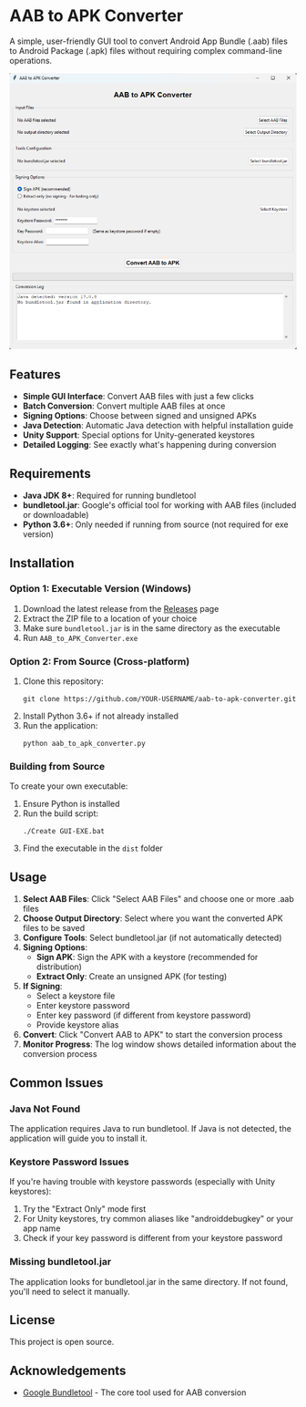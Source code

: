 # AAB to APK Converter

A simple, user-friendly GUI tool to convert Android App Bundle (.aab) files to Android Package (.apk) files without requiring complex command-line operations.

![Screenshot](assets/img/screenshot.png)

## Features

- **Simple GUI Interface**: Convert AAB files with just a few clicks
- **Batch Conversion**: Convert multiple AAB files at once
- **Signing Options**: Choose between signed and unsigned APKs
- **Java Detection**: Automatic Java detection with helpful installation guide
- **Unity Support**: Special options for Unity-generated keystores
- **Detailed Logging**: See exactly what's happening during conversion

## Requirements

- **Java JDK 8+**: Required for running bundletool
- **bundletool.jar**: Google's official tool for working with AAB files (included or downloadable)
- **Python 3.6+**: Only needed if running from source (not required for exe version)

## Installation

### Option 1: Executable Version (Windows)

1. Download the latest release from the [Releases](https://github.com/YOUR-USERNAME/aab-to-apk-converter/releases) page
2. Extract the ZIP file to a location of your choice
3. Make sure `bundletool.jar` is in the same directory as the executable
4. Run `AAB_to_APK_Converter.exe`

### Option 2: From Source (Cross-platform)

1. Clone this repository:
   ```
   git clone https://github.com/YOUR-USERNAME/aab-to-apk-converter.git
   ```
2. Install Python 3.6+ if not already installed
3. Run the application:
   ```
   python aab_to_apk_converter.py
   ```

### Building from Source

To create your own executable:
1. Ensure Python is installed
2. Run the build script:
   ```
   ./Create GUI-EXE.bat
   ```
3. Find the executable in the `dist` folder

## Usage

1. **Select AAB Files**: Click "Select AAB Files" and choose one or more .aab files
2. **Choose Output Directory**: Select where you want the converted APK files to be saved
3. **Configure Tools**: Select bundletool.jar (if not automatically detected)
4. **Signing Options**:
   - **Sign APK**: Sign the APK with a keystore (recommended for distribution)
   - **Extract Only**: Create an unsigned APK (for testing)
5. **If Signing**:
   - Select a keystore file
   - Enter keystore password
   - Enter key password (if different from keystore password)
   - Provide keystore alias
6. **Convert**: Click "Convert AAB to APK" to start the conversion process
7. **Monitor Progress**: The log window shows detailed information about the conversion process

## Common Issues

### Java Not Found
The application requires Java to run bundletool. If Java is not detected, the application will guide you to install it.

### Keystore Password Issues
If you're having trouble with keystore passwords (especially with Unity keystores):
1. Try the "Extract Only" mode first
2. For Unity keystores, try common aliases like "androiddebugkey" or your app name
3. Check if your key password is different from your keystore password

### Missing bundletool.jar
The application looks for bundletool.jar in the same directory. If not found, you'll need to select it manually.

## License

This project is open source.

## Acknowledgements

- [Google Bundletool](https://developer.android.com/studio/command-line/bundletool) - The core tool used for AAB conversion
